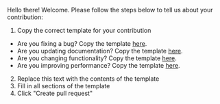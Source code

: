 Hello there! Welcome. Please follow the steps below to tell us about your contribution:

1. Copy the correct template for your contribution
  - Are you fixing a bug? Copy the template
    [here](https://raw.githubusercontent.com/alirezah320/perke/main/.github/PULL_REQUEST_TEMPLATE/bug_fix.md).
  - Are you updating documentation? Copy the template
    [here](https://raw.githubusercontent.com/alirezah320/perke/main/.github/PULL_REQUEST_TEMPLATE/documentation_change.md).
  - Are you changing functionality? Copy the template
    [here](https://raw.githubusercontent.com/alirezah320/perke/main/.github/PULL_REQUEST_TEMPLATE/feature_change.md).
  - Are you improving performance? Copy the template
    [here](https://raw.githubusercontent.com/alirezah320/perke/main/.github/PULL_REQUEST_TEMPLATE/performance_improvement.md).
2. Replace this text with the contents of the template
3. Fill in all sections of the template
4. Click "Create pull request"
